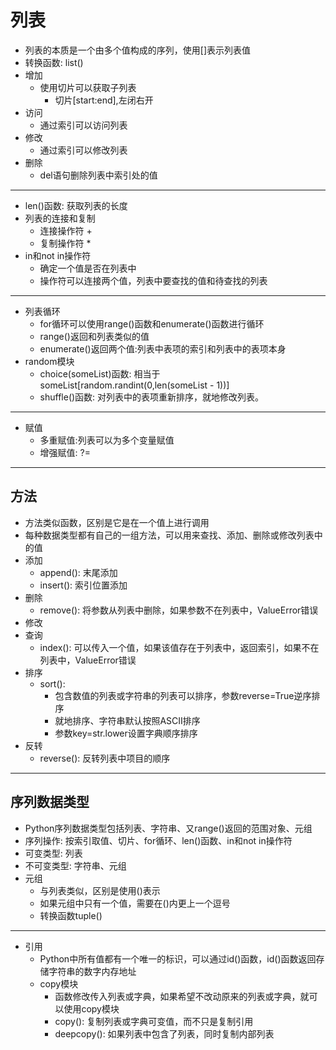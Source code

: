 # 列表
- 列表的本质是一个由多个值构成的序列，使用[]表示列表值
- 转换函数: list()
- 增加
    - 使用切片可以获取子列表
        - 切片[start:end],左闭右开
- 访问
    - 通过索引可以访问列表
- 修改
    - 通过索引可以修改列表
- 删除
    - del语句删除列表中索引处的值
----
- len()函数: 获取列表的长度
- 列表的连接和复制
    - 连接操作符 +
    - 复制操作符 *
- in和not in操作符
    - 确定一个值是否在列表中
    - 操作符可以连接两个值，列表中要查找的值和待查找的列表
---
- 列表循环
    - for循环可以使用range()函数和enumerate()函数进行循环
    - range()返回和列表类似的值
    - enumerate()返回两个值:列表中表项的索引和列表中的表项本身
- random模块
    - choice(someList)函数: 相当于someList[random.randint(0,len(someList - 1))]
    - shuffle()函数: 对列表中的表项重新排序，就地修改列表。
---
- 赋值
    - 多重赋值:列表可以为多个变量赋值
    - 增强赋值: ?=
---
## 方法
- 方法类似函数，区别是它是在一个值上进行调用
- 每种数据类型都有自己的一组方法，可以用来查找、添加、删除或修改列表中的值
- 添加
    - append(): 末尾添加
    - insert(): 索引位置添加
- 删除
    - remove(): 将参数从列表中删除，如果参数不在列表中，ValueError错误
- 修改
- 查询
    - index(): 可以传入一个值，如果该值存在于列表中，返回索引，如果不在列表中，ValueError错误
- 排序
    - sort(): 
        - 包含数值的列表或字符串的列表可以排序，参数reverse=True逆序排序
        - 就地排序、字符串默认按照ASCII排序
        - 参数key=str.lower设置字典顺序排序
- 反转
    - reverse(): 反转列表中项目的顺序
----
## 序列数据类型
- Python序列数据类型包括列表、字符串、又range()返回的范围对象、元组
- 序列操作: 按索引取值、切片、for循环、len()函数、in和not in操作符
- 可变类型: 列表
- 不可变类型: 字符串、元组
- 元组
    - 与列表类似，区别是使用()表示
    - 如果元组中只有一个值，需要在()内更上一个逗号
    - 转换函数tuple()
---
- 引用
    - Python中所有值都有一个唯一的标识，可以通过id()函数，id()函数返回存储字符串的数字内存地址
    - copy模块
        - 函数修改传入列表或字典，如果希望不改动原来的列表或字典，就可以使用copy模块
        - copy(): 复制列表或字典可变值，而不只是复制引用
        - deepcopy(): 如果列表中包含了列表，同时复制内部列表